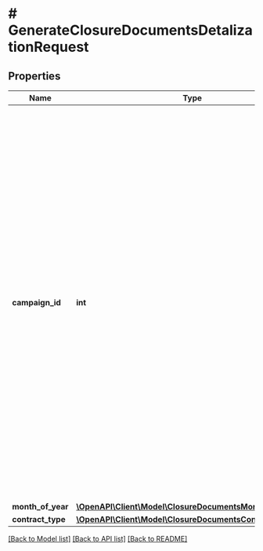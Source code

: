 # # GenerateClosureDocumentsDetalizationRequest

## Properties

Name | Type | Description | Notes
------------ | ------------- | ------------- | -------------
**campaign_id** | **int** | Идентификатор кампании.  Его можно узнать с помощью запроса [GET campaigns](../../reference/campaigns/getCampaigns.md) или найти в кабинете продавца на Маркете — нажмите на название своего бизнеса и перейдите на страницу:    * **Модули и :no-translate[API]** → блок **Передача данных Маркету**.   * **Лог запросов** → выпадающий список в блоке **Показывать логи**.  ⚠️ Не передавайте вместо него идентификатор магазина, который указан в кабинете продавца на Маркете рядом с названием магазина и в некоторых отчетах. |
**month_of_year** | [**\OpenAPI\Client\Model\ClosureDocumentsMonthOfYearDTO**](ClosureDocumentsMonthOfYearDTO.md) |  |
**contract_type** | [**\OpenAPI\Client\Model\ClosureDocumentsContractType**](ClosureDocumentsContractType.md) |  |

[[Back to Model list]](../../README.md#models) [[Back to API list]](../../README.md#endpoints) [[Back to README]](../../README.md)
